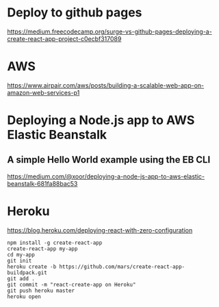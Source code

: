 
# Deploy to github pages
https://medium.freecodecamp.org/surge-vs-github-pages-deploying-a-create-react-app-project-c0ecbf317089

# AWS 
https://www.airpair.com/aws/posts/building-a-scalable-web-app-on-amazon-web-services-p1

# Deploying a Node.js app to AWS Elastic Beanstalk
## A simple Hello World example using the EB CLI
https://medium.com/@xoor/deploying-a-node-js-app-to-aws-elastic-beanstalk-681fa88bac53

# Heroku

https://blog.heroku.com/deploying-react-with-zero-configuration

```
npm install -g create-react-app
create-react-app my-app
cd my-app
git init
heroku create -b https://github.com/mars/create-react-app-buildpack.git
git add .
git commit -m "react-create-app on Heroku"
git push heroku master
heroku open
```
